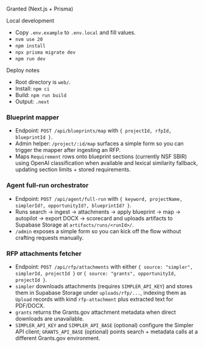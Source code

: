 Granted (Next.js + Prisma)

Local development
- Copy `.env.example` to `.env.local` and fill values.
- `nvm use 20`
- `npm install`
- `npx prisma migrate dev`
- `npm run dev`

Deploy notes
- Root directory is `web/`.
- Install: `npm ci`
- Build: `npm run build`
- Output: `.next`

### Blueprint mapper
- Endpoint: `POST /api/blueprints/map` with `{ projectId, rfpId, blueprintId }`.
- Admin helper: `/project/:id/map` surfaces a simple form so you can trigger the mapper after ingesting an RFP.
- Maps `Requirement` rows onto blueprint sections (currently NSF SBIR) using OpenAI classification when available and lexical similarity fallback, updating section limits + stored requirements.

### Agent full-run orchestrator
- Endpoint: `POST /api/agent/full-run` with `{ keyword, projectName, simplerId?, opportunityId?, blueprintId? }`.
- Runs search → ingest → attachments → apply blueprint → map → autopilot → export DOCX → scorecard and uploads artifacts to Supabase Storage at `artifacts/runs/<runId>/`.
- `/admin` exposes a simple form so you can kick off the flow without crafting requests manually.

### RFP attachments fetcher
- Endpoint: `POST /api/rfp/attachments` with either `{ source: "simpler", simplerId, projectId }` or `{ source: "grants", opportunityId, projectId }`.
- `simpler` downloads attachments (requires `SIMPLER_API_KEY`) and stores them in Supabase Storage under `uploads/rfp/...`, indexing them as `Upload` records with kind `rfp-attachment` plus extracted text for PDF/DOCX.
- `grants` returns the Grants.gov attachment metadata when direct downloads are unavailable.
- `SIMPLER_API_KEY` and `SIMPLER_API_BASE` (optional) configure the Simpler API client; `GRANTS_API_BASE` (optional) points search + metadata calls at a different Grants.gov environment.
